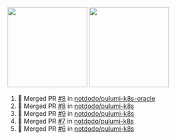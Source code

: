 <a href="https://github.com/notdodo"><img src="https://github-readme-stats.vercel.app/api?username=notdodo&count_private=true&theme=dark" height="180" /></a> <a href="https://github.com/notdodo"><img src="https://github-readme-stats.vercel.app/api/top-langs/?username=notdodo&langs_count=8&theme=dark&hide=tex,java,html,css&layout=compact" height="180" /></a>

<!--START_SECTION:activity-->
1. 🎉 Merged PR [#8](https://github.com/notdodo/pulumi-k8s-oracle/pull/8) in [notdodo/pulumi-k8s-oracle](https://github.com/notdodo/pulumi-k8s-oracle)
2. 🎉 Merged PR [#8](https://github.com/notdodo/pulumi-k8s/pull/8) in [notdodo/pulumi-k8s](https://github.com/notdodo/pulumi-k8s)
3. 🎉 Merged PR [#9](https://github.com/notdodo/pulumi-k8s/pull/9) in [notdodo/pulumi-k8s](https://github.com/notdodo/pulumi-k8s)
4. 🎉 Merged PR [#7](https://github.com/notdodo/pulumi-k8s/pull/7) in [notdodo/pulumi-k8s](https://github.com/notdodo/pulumi-k8s)
5. 🎉 Merged PR [#6](https://github.com/notdodo/pulumi-k8s/pull/6) in [notdodo/pulumi-k8s](https://github.com/notdodo/pulumi-k8s)
<!--END_SECTION:activity-->
